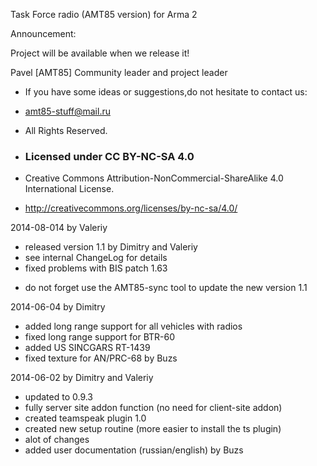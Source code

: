 Task Force radio (AMT85 version) for Arma 2

Announcement:

Project will be available when we release it!

Pavel [AMT85] Community leader and project leader

- If you have some ideas or suggestions,do not hesitate to contact us:

- amt85-stuff@mail.ru

- All Rights Reserved.

- <h3>Licensed under CC BY-NC-SA 4.0</h3>
- Creative Commons Attribution-NonCommercial-ShareAlike 4.0 International License.
- <http://creativecommons.org/licenses/by-nc-sa/4.0/>

2014-08-014 by Valeriy

- released version 1.1 by Dimitry and Valeriy
- see internal ChangeLog for details
- fixed problems with BIS patch 1.63

* do not forget use the AMT85-sync tool to update the new version 1.1

2014-06-04 by Dimitry

- added long range support for all vehicles with radios
- fixed long range support for BTR-60
- added US  SINCGARS RT-1439
- fixed texture for AN/PRC-68 by Buzs

2014-06-02 by Dimitry and Valeriy

- updated to 0.9.3
- fully server site addon function (no need for client-site addon)
- created teamspeak plugin 1.0
- created new setup routine (more easier to install the ts plugin)
- alot of changes
- added user documentation (russian/english) by Buzs

